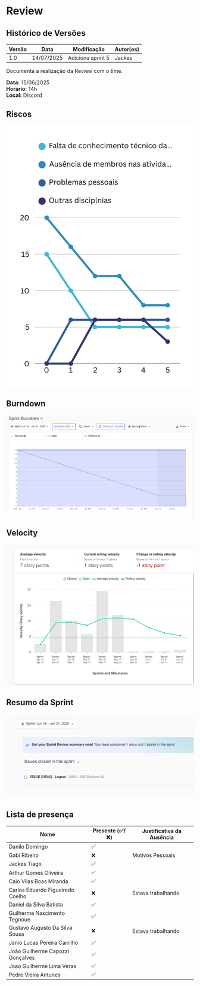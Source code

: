 # Review 

## Histórico de Versões

| Versão | Data       | Modificação       | Autor(es) |
| ------ | ---------- | ----------------- | --------- |
| 1.0    | 14/07/2025 | Adiciona sprint 5 | Jackes    |

Documenta a realização da Review com o time.

**Data:** 15/06/2025      
**Horário:** 14h         
**Local:** Discord 

## Riscos

![Riscos](../../assets/images/sprint/sprint-5/risco.png)

## Burndown

![Burndown](../../assets/images/sprint/sprint-5/sprint-burndown.png)

## Velocity

![Velocity](../../assets/images/sprint/sprint-5/sprint-velocity.png)

## Resumo da Sprint

![Resumo](../../assets/images/sprint/sprint-5/resumo-sprint.png)

## Lista de presença

| Nome                             | Presente (✅/❌) | Justificativa da Ausência |
| -------------------------------- | -------------- | ------------------------- |
| Danilo Domingo                   | ✅              |                           |
| Gabi Ribeiro                     | ❌              | Motivos Pessoais          |
| Jackes Tiago                     | ✅              |                           |
| Arthur Gomes Oliveira            | ✅              |                           |
| Caio Vilas Boas Miranda          | ✅              |                           |
| Carlos Eduardo Figueiredo Coelho | ❌              | Estava trabalhando        |
| Daniel da Silva Batista          | ✅              |                           |
| Guilherme Nascimento Tegnoue     | ✅              |                           |
| Gustavo Augusto Da Silva Sousa   | ❌              | Estava trabalhando        |
| Janio Lucas Pereira Carrilho     | ✅              |                           |
| João Guilherme Capozzi Gonçalves | ✅              |                           |
| Joao Guilherme Lima Veras        | ✅              |                           |
| Pedro Vieira Antunes             | ✅              |                           |
